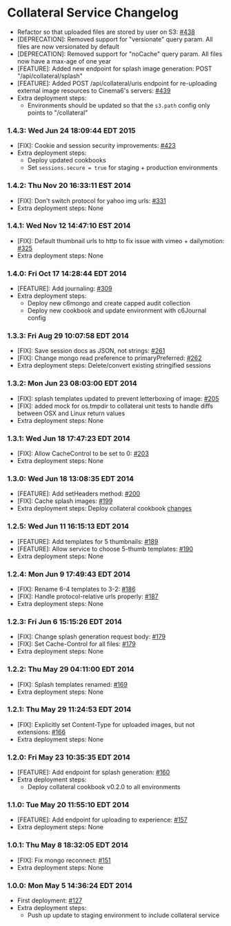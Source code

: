 # Collateral Service Changelog

* Refactor so that uploaded files are stored by user on S3: [#438](https://github.com/cinema6/cwrx/issues/438)
* [DEPRECATION]: Removed support for "versionate" query param. All files
  are now versionated by default
* [DEPRECATION]: Removed support for "noCache" query param. All files
  now have a max-age of one year
* [FEATURE]: Added new endpoint for splash image generation:
  POST "/api/collateral/splash"
* [FEATURE]: Added POST /api/collateral/uris endpoint for re-uploading
  external image resources to Cinema6's servers: [#439](https://github.com/cinema6/cwrx/issues/439)
* Extra deployment steps:
    * Environments should be updated so that the ```s3.path``` config
      only points to "/collateral"

### 1.4.3: Wed Jun 24 18:09:44 EDT 2015
* [FIX]: Cookie and session security improvements: [#423](https://github.com/cinema6/cwrx/pull/423)
* Extra deployment steps:
    * Deploy updated cookbooks
    * Set `sessions.secure = true` for staging + production environments

### 1.4.2: Thu Nov 20 16:33:11 EST 2014
* [FIX]: Don't switch protocol for yahoo img urls: [#331](https://github.com/cinema6/cwrx/pull/331)
* Extra deployment steps: None

### 1.4.1: Wed Nov 12 14:47:10 EST 2014
* [FIX]: Default thumbnail urls to http to fix issue with vimeo + dailymotion: [#325](https://github.com/cinema6/cwrx/pull/325)
* Extra deployment steps: None

### 1.4.0: Fri Oct 17 14:28:44 EDT 2014
* [FEATURE]: Add journaling: [#309](https://github.com/cinema6/cwrx/pull/309)
* Extra deployment steps:
    * Deploy new c6mongo and create capped audit collection
    * Deploy new cookbook and update environment with c6Journal config

### 1.3.3: Fri Aug 29 10:07:58 EDT 2014
* [FIX]: Save session docs as JSON, not strings: [#261](https://github.com/cinema6/cwrx/pull/261)
* [FIX]: Change mongo read preference to primaryPreferred: [#262](https://github.com/cinema6/cwrx/pull/262)
* Extra deployment steps: Delete/convert existing stringified sessions

### 1.3.2: Mon Jun 23 08:03:00 EDT 2014
* [FIX]: splash templates updated to prevent letterboxing of image: [#205](https://github.com/cinema6/cwrx/pull/205)
* [FIX]: added mock for os.tmpdir to collateral unit tests to handle diffs between OSX and Linux return values
* Extra deployment steps: None

### 1.3.1: Wed Jun 18 17:47:23 EDT 2014
* [FIX]: Allow CacheControl to be set to 0: [#203](https://github.com/cinema6/cwrx/pull/203)
* Extra deployment steps: None

### 1.3.0: Wed Jun 18 13:08:35 EDT 2014
* [FEATURE]: Add setHeaders method: [#200](https://github.com/cinema6/cwrx/pull/200)
* [FIX]: Cache splash images: [#199](https://github.com/cinema6/cwrx/pull/199)
* Extra deployment steps: Deploy collateral cookbook [changes](https://bitbucket.org/cinema6/collateral/pull-request/6/added-extra-options-for-caching/diff)

### 1.2.5: Wed Jun 11 16:15:13 EDT 2014
* [FEATURE]: Add templates for 5 thumbnails: [#189](https://github.com/cinema6/cwrx/pull/189)
* [FEATURE]: Allow service to choose 5-thumb templates: [#190](https://github.com/cinema6/cwrx/pull/190)
* Extra deployment steps: None

### 1.2.4: Mon Jun  9 17:49:43 EDT 2014
* [FIX]: Rename 6-4 templates to 3-2: [#186](https://github.com/cinema6/cwrx/pull/186)
* [FIX]: Handle protocol-relative urls properly: [#187](https://github.com/cinema6/cwrx/pull/187)
* Extra deployment steps: None

### 1.2.3: Fri Jun  6 15:15:26 EDT 2014
* [FIX]: Change splash generation request body: [#179](https://github.com/cinema6/cwrx/pull/179)
* [FIX]: Set Cache-Control for all files: [#179](https://github.com/cinema6/cwrx/pull/179)
* Extra deployment steps: None

### 1.2.2: Thu May 29 04:11:00 EDT 2014
* [FIX]: Splash templates renamed: [#169](https://github.com/cinema6/cwrx/pull/169)
* Extra deployment steps: None

### 1.2.1: Thu May 29 11:24:53 EDT 2014
* [FIX]: Explicitly set Content-Type for uploaded images, but not extensions: [#166](https://github.com/cinema6/cwrx/pull/166)
* Extra deployment steps: None

### 1.2.0: Fri May 23 10:35:35 EDT 2014
* [FEATURE]: Add endpoint for splash generation: [#160](https://github.com/cinema6/cwrx/pull/160)
* Extra deployment steps:
    * Deploy collateral cookbook v0.2.0 to all environments

### 1.1.0: Tue May 20 11:55:10 EDT 2014
* [FEATURE]: Add endpoint for uploading to experience: [#157](https://github.com/cinema6/cwrx/pull/157)
* Extra deployment steps: None

### 1.0.1: Thu May  8 18:32:05 EDT 2014
* [FIX]: Fix mongo reconnect: [#151](https://github.com/cinema6/cwrx/pull/151)
* Extra deployment steps: None

### 1.0.0: Mon May  5 14:36:24 EDT 2014
* First deployment: [#127](https://github.com/cinema6/cwrx/pull/127)
* Extra deployment steps:
    * Push up update to staging environment to include collateral service
